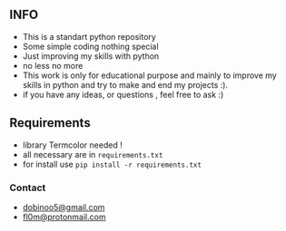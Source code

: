 ## INFO
 - This is a standart python repository
 - Some simple coding nothing special
 - Just improving my skills with python
 - no less no more
 - This work is only for educational purpose and mainly to improve my skills in python and try to make and end my projects :).
 - if you have any ideas, or questions , feel free to ask :)

## Requirements
  - library Termcolor needed !
  - all necessary are in ```requirements.txt```
  - for install use ```pip install -r requirements.txt```

 ### Contact
  - dobinoo5@gmail.com
  - fl0m@protonmail.com
